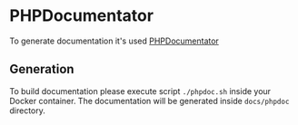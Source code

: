 PHPDocumentator
===============
To generate documentation it's used [PHPDocumentator](https://phpdoc.org/)

Generation
----------
To build documentation please execute script `./phpdoc.sh` inside your Docker container.
The documentation will be generated inside `docs/phpdoc` directory.
